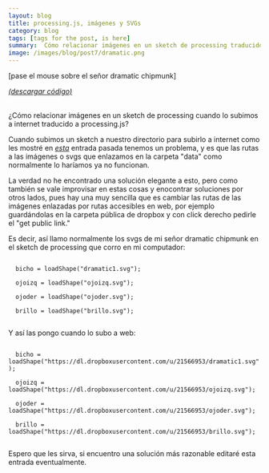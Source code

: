 ```yaml
---
layout: blog
title: processing.js, imágenes y SVGs
category: blog
tags: [tags for the post, is here]  
summary:  Cómo relacionar imágenes en un sketch de processing traducido a processing.js
image: /images/blog/post7/dramatic.png
---
```


[pase el mouse sobre el señor dramatic chipmunk]
<br>
<canvas ontouchstart="touchStart(event);"
ontouchmove="touchMove(event);"
ontouchend="touchEnd(event);"
ontouchcancel="touchCancel(event);"
id="sketch" width="800" height="600" data-processing-sources="/sketches/dramatic_chipmunk/dramatic_chipmunk.pde"> </canvas>

<script type="text/javascript">

var processingInstance;

function getOffsetLeft( elem )
{
    var offsetLeft = 0;
    do {
      if ( !isNaN( elem.offsetLeft ) )
      {
          offsetLeft += elem.offsetLeft;
      }
    } while( elem = elem.offsetParent );
    return offsetLeft;
}

function setProcessingMouse(event){
    if (!processingInstance) {  
        processingInstance = Processing.getInstanceById('sketch');  
    }  
	
	//var x = event.touches[0].pageX;
   // var y = event.touches[0].pageY;

    var x = event.touches[0].pageX- getOffsetLeft(texto);
    var y = event.touches[0].pageY- getOffsetLeft(texto);

    processingInstance.mouseX = x;
    processingInstance.mouseY = y;
};

function touchStart(event) {
    event.preventDefault();
	setProcessingMouse(event);
    processingInstance.mousePressed();
};

function touchMove(event) {
    event.preventDefault();
	setProcessingMouse(event);
    processingInstance.mouseDragged();
};

function touchEnd(event) {
    event.preventDefault();
	setProcessingMouse(event);
    processingInstance.mouseReleased();
};

function touchCancel(event) {
    event.preventDefault();
	setProcessingMouse(event);
    processingInstance.mouseReleased();
};

</script>

[*(descargar código)*](https://dl.dropboxusercontent.com/u/21566953/mqvlm/post7_dramatic_chipmunk.zip)

<br>
¿Cómo relacionar imágenes en un sketch de processing cuando lo subimos a internet traducido a processing.js? 

Cuando subimos un sketch a nuestro directorio para subirlo a internet como les mostré en [*esta*](http://mqvlm.github.io/blog/rect.html) entrada pasada tenemos un problema, y es que las rutas a las imágenes o svgs que enlazamos en la carpeta "data" como normalmente lo haríamos ya no funcionan. 

La verdad no he encontrado una solución elegante a esto, pero como también se vale improvisar en estas cosas y enocontrar soluciones por otros lados, pues hay una muy sencilla que es cambiar las rutas de las imágenes enlazadas por rutas accesibles en web, por ejemplo guardándolas en la carpeta pública de dropbox y con click derecho pedirle el "get public link."

Es decir, así llamo normalmente los svgs de mi señor dramatic chipmunk en el sketch de processing que corro en mi computador:

<code> 
  bicho = loadShape("dramatic1.svg"); <br>
  ojoizq = loadShape("ojoizq.svg");<br>
  ojoder = loadShape("ojoder.svg");  <br>
  brillo = loadShape("brillo.svg");

</code>

Y así las pongo cuando lo subo a web:


<code>
  bicho = loadShape("https://dl.dropboxusercontent.com/u/21566953/dramatic1.svg");<br>
  ojoizq = loadShape("https://dl.dropboxusercontent.com/u/21566953/ojoizq.svg");<br>
  ojoder = loadShape("https://dl.dropboxusercontent.com/u/21566953/ojoder.svg");  <br>
  brillo = loadShape("https://dl.dropboxusercontent.com/u/21566953/brillo.svg");       

</code>


Espero que les sirva, si encuentro una solución más razonable editaré esta entrada eventualmente. 


